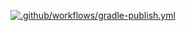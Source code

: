 [![.github/workflows/gradle-publish.yml](https://github.com/ByBychkova/Patterns/actions/workflows/gradle-publish.yml/badge.svg)](https://github.com/ByBychkova/Patterns/actions/workflows/gradle-publish.yml)
